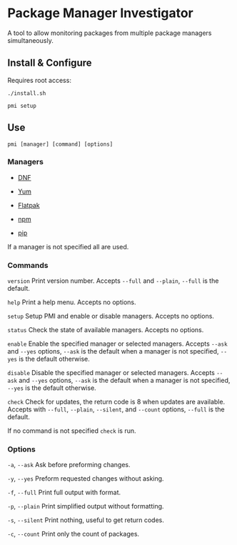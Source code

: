 # Package Manager Investigator
A tool to allow monitoring packages from multiple package managers simultaneously.

## Install & Configure
Requires root access:

	./install.sh

	pmi setup

## Use

	pmi [manager] [command] [options]

### Managers
- [DNF](https://fedoraproject.org/wiki/DNF)

- [Yum](https://fedoraproject.org/wiki/Yum)

- [Flatpak](https://www.flatpak.org/)

- [npm](https://www.npmjs.com/)

- [pip](https://pypi.org/project/pip/)

If a manager is not specified all are used.

### Commands

`version` Print version number. Accepts `--full` and `--plain`, `--full` is the default.

`help` Print a help menu. Accepts no options.

`setup` Setup PMI and enable or disable managers. Accepts no options.

`status` Check the state of available managers. Accepts no options.

`enable` Enable the specified manager or selected managers. Accepts `--ask` and `--yes` options, `--ask` is the default when a manager is not specified, `--yes` is the default otherwise.

`disable` Disable the specified manager or selected managers. Accepts `--ask` and `--yes` options, `--ask` is the default when a manager is not specified, `--yes` is the default otherwise.

`check` Check for updates, the return code is 8 when updates are available. Accepts with `--full`, `--plain`, `--silent`, and `--count` options, `--full` is the default.

If no command is not specified `check` is run.

### Options
`-a`, `--ask` Ask before preforming changes.

`-y`, `--yes` Preform requested changes without asking.

`-f`, `--full` Print full output with format.

`-p`, `--plain` Print simplified output without formatting.

`-s`, `--silent` Print nothing, useful to get return codes.

`-c`, `--count` Print only the count of packages.
